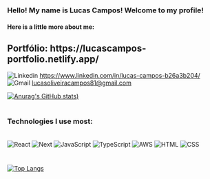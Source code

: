 ### Hello! My name is Lucas Campos! Welcome to my profile!
#### Here is a little more about me:
<h2> Portfólio: https://lucascampos-portfolio.netlify.app/</h2>

![Linkedin](https://img.shields.io/badge/LinkedIn-0077B5?style=for-the-badge&logo=linkedin&logoColor=white) https://www.linkedin.com/in/lucas-campos-b26a3b204/ <br/>
![Gmail](https://img.shields.io/badge/Gmail-D14836?style=for-the-badge&logo=gmail&logoColor=white) lucasoliveiracampos81@gmail.com

[![Anurag's GitHub stats](https://github-readme-stats-sigma-five.vercel.app/api?username=lucascmpos&theme=radical))](https://github.com/anuraghazra/github-readme-stats)

#

### Technologies I use most:
<div stile="display: inline_block"><br/>
   <img align="center" alt="React" src="https://img.shields.io/badge/React-20232A?style=for-the-badge&logo=react&logoColor=61DAFB" />
   <img align="center" alt="Next" src="https://img.shields.io/badge/next.js-000000?style=for-the-badge&logo=nextdotjs&logoColor=white" />
   <img align="center" alt="JavaScript" src="https://img.shields.io/badge/JavaScript-F7DF1E?style=for-the-badge&logo=javascript&logoColor=black" />
   <img align="center" alt="TypeScript" src="https://img.shields.io/badge/TypeScript-007ACC?style=for-the-badge&logo=typescript&logoColor=white" />
   <img align="center" alt="AWS" src="https://img.shields.io/badge/Amazon_AWS-232F3E?style=for-the-badge&logo=amazon-aws&logoColor=white" />
   <img align="center" alt="HTML" src="https://img.shields.io/badge/HTML5-E34F26?style=for-the-badge&logo=html5&logoColor=white" />
   <img align="center" alt="CSS" src="https://img.shields.io/badge/CSS3-1572B6?style=for-the-badge&logo=css3&logoColor=white" />
  


# 
[![Top Langs](https://github-readme-stats-sigma-five.vercel.app/api/top-langs/?username=lucascmpos&layout=compact&theme=tokyonight)](https://github.com/anuraghazra/github-readme-stats)

